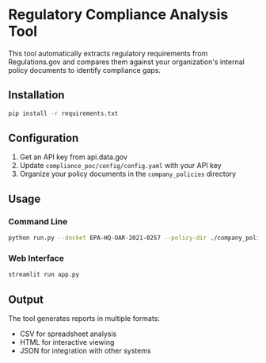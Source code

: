 # Regulatory Compliance Analysis Tool

This tool automatically extracts regulatory requirements from Regulations.gov 
and compares them against your organization's internal policy documents to 
identify compliance gaps.

## Installation

```bash
pip install -r requirements.txt
```

## Configuration

1. Get an API key from api.data.gov
2. Update `compliance_poc/config/config.yaml` with your API key
3. Organize your policy documents in the `company_policies` directory

## Usage

### Command Line

```bash
python run.py --docket EPA-HQ-OAR-2021-0257 --policy-dir ./company_policies
```

### Web Interface

```bash
streamlit run app.py
```

## Output

The tool generates reports in multiple formats:
- CSV for spreadsheet analysis
- HTML for interactive viewing
- JSON for integration with other systems
